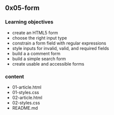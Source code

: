 ## 0x05-form

### Learning objectives
- create an HTML5 form
- choose the right input type
- constrain a form field with regular expressions
- style inputs for invalid, valid, and required fields
- build a a comment form
- build a simple search form
- create usable and accessible forms

### content
- 01-article.html
- 01-styles.css
- 02-article.html
- 02-styles.css
- README.md
